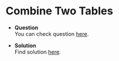 Combine Two Tables
===
- **Question**  
    You can check question [here](https://leetcode.com/problems/combine-two-tables).

- **Solution**  
    Find solution [here](../../Databases/Easy/CombineTwoTables.md).